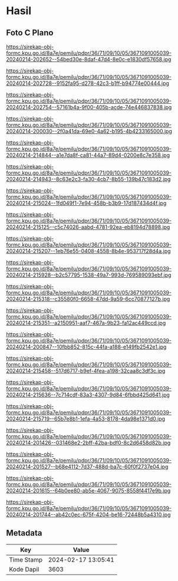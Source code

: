 # Hasil

## Foto C Plano

https://sirekap-obj-formc.kpu.go.id/8a7e/pemilu/pdpr/36/71/09/10/05/3671091005039-20240214-202652--54bed30e-8daf-47d4-8e0c-e1830df57658.jpg

https://sirekap-obj-formc.kpu.go.id/8a7e/pemilu/pdpr/36/71/09/10/05/3671091005039-20240214-202728--9152fa95-d278-42c3-b1ff-b94774e00444.jpg

https://sirekap-obj-formc.kpu.go.id/8a7e/pemilu/pdpr/36/71/09/10/05/3671091005039-20240214-202754--57161b4a-9f00-405b-acde-74e446837838.jpg

https://sirekap-obj-formc.kpu.go.id/8a7e/pemilu/pdpr/36/71/09/10/05/3671091005039-20240214-200030--2f0a41da-69e0-4a62-b195-4b4233165000.jpg

https://sirekap-obj-formc.kpu.go.id/8a7e/pemilu/pdpr/36/71/09/10/05/3671091005039-20240214-214844--a1e7da8f-ca81-44a7-89d4-0200e8c7e358.jpg

https://sirekap-obj-formc.kpu.go.id/8a7e/pemilu/pdpr/36/71/09/10/05/3671091005039-20240214-214943--8c63e2c3-fa30-4cb7-8b55-139b47c183d2.jpg

https://sirekap-obj-formc.kpu.go.id/8a7e/pemilu/pdpr/36/71/09/10/05/3671091005039-20240214-215024--1fd049f1-7e94-458b-b3b9-17d187434d4f.jpg

https://sirekap-obj-formc.kpu.go.id/8a7e/pemilu/pdpr/36/71/09/10/05/3671091005039-20240214-215125--c5c74026-aabd-4781-92ea-eb8194d78898.jpg

https://sirekap-obj-formc.kpu.go.id/8a7e/pemilu/pdpr/36/71/09/10/05/3671091005039-20240214-215207--1eb76e55-0408-4558-8b4e-953717f28d4a.jpg

https://sirekap-obj-formc.kpu.go.id/8a7e/pemilu/pdpr/36/71/09/10/05/3671091005039-20240214-215928--b2c57795-1538-49a7-993d-769589093ebf.jpg

https://sirekap-obj-formc.kpu.go.id/8a7e/pemilu/pdpr/36/71/09/10/05/3671091005039-20240214-215318--c35580f0-6658-47dd-9a59-6cc70877127b.jpg

https://sirekap-obj-formc.kpu.go.id/8a7e/pemilu/pdpr/36/71/09/10/05/3671091005039-20240214-215351--a2150951-aaf7-467a-9b23-fa12ac449ccd.jpg

https://sirekap-obj-formc.kpu.go.id/8a7e/pemilu/pdpr/36/71/09/10/05/3671091005039-20240214-200847--10fbb852-815c-44fa-a188-e149fb2542e1.jpg

https://sirekap-obj-formc.kpu.go.id/8a7e/pemilu/pdpr/36/71/09/10/05/3671091005039-20240214-215458--517d6717-b9ef-4fea-a198-32caa8c3df3c.jpg

https://sirekap-obj-formc.kpu.go.id/8a7e/pemilu/pdpr/36/71/09/10/05/3671091005039-20240214-215636--7c714cdf-83a3-4307-9d84-6fbbd425d641.jpg

https://sirekap-obj-formc.kpu.go.id/8a7e/pemilu/pdpr/36/71/09/10/05/3671091005039-20240214-215719--65b7e8b1-1efa-4a53-8178-4da98e1371d0.jpg

https://sirekap-obj-formc.kpu.go.id/8a7e/pemilu/pdpr/36/71/09/10/05/3671091005039-20240214-201426--031468e2-2bff-42ba-bdf0-8c2d6458d82b.jpg

https://sirekap-obj-formc.kpu.go.id/8a7e/pemilu/pdpr/36/71/09/10/05/3671091005039-20240214-201527--b68e4112-7d37-488d-ba7c-60f0f2737e04.jpg

https://sirekap-obj-formc.kpu.go.id/8a7e/pemilu/pdpr/36/71/09/10/05/3671091005039-20240214-201615--64b0ee80-ab5e-4067-9075-8558f4417e9b.jpg

https://sirekap-obj-formc.kpu.go.id/8a7e/pemilu/pdpr/36/71/09/10/05/3671091005039-20240214-201744--ab42c0ec-675f-4204-be16-72448b5a4310.jpg


## Metadata

| Key        | Value               |
| ---------- | ------------------- |
| Time Stamp | 2024-02-17 13:05:41 |
| Kode Dapil | 3603                |



